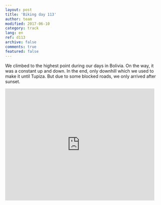 ```yaml
---   
layout: post 
title: 'Biking day 113'  
author: team 
modified: 2017-06-10
category: track 
lang: en 
ref: d113
archive: false 
comments: true 
featured: false 
--- 
```


 We climbed to the highest point during our days in Bolivia. On the way, it was a constant up and down. In the end, only downhill which we used to make it until Tupiza. But due to some blocked roads, we only arrived after sunset. 

<iframe width='480' height='360' src='http://track-kit.net/maps_s3/?v=embed&track=239611.gpx' frameborder='0' allowfullscreen></iframe>